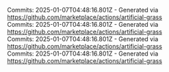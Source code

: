 Commits: 2025-01-07T04:48:16.801Z - Generated via https://github.com/marketplace/actions/artificial-grass
<br>
Commits: 2025-01-07T04:48:16.801Z - Generated via https://github.com/marketplace/actions/artificial-grass
<br>
Commits: 2025-01-07T04:48:16.801Z - Generated via https://github.com/marketplace/actions/artificial-grass
<br>
Commits: 2025-01-07T04:48:16.801Z - Generated via https://github.com/marketplace/actions/artificial-grass
<br>

